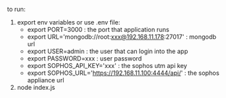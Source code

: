to run:
1. export env variables or use .env file:
    - export PORT=3000 : the port that application runs
    - export URL='mongodb://root:xxx@192.168.11.178:27017' : mongodb url
    - export USER=admin : the user that can login into the app
    - export PASSWORD=xxx : user password
    - export SOPHOS_API_KEY='xxx' : the sophos utm api key
    - export SOPHOS_URL='https://192.168.11.100:4444/api/' : the sophos appliance url
2. node index.js